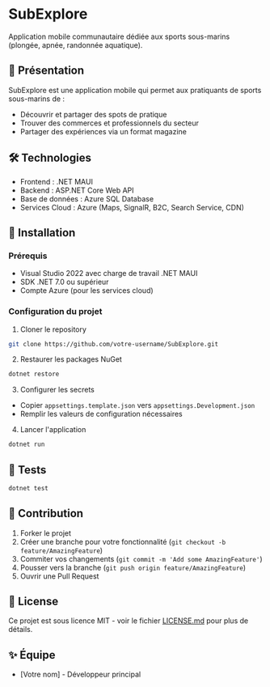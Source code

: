 # SubExplore

Application mobile communautaire dédiée aux sports sous-marins (plongée, apnée, randonnée aquatique).

## 🌊 Présentation

SubExplore est une application mobile qui permet aux pratiquants de sports sous-marins de :
- Découvrir et partager des spots de pratique
- Trouver des commerces et professionnels du secteur
- Partager des expériences via un format magazine

## 🛠 Technologies

- Frontend : .NET MAUI
- Backend : ASP.NET Core Web API
- Base de données : Azure SQL Database
- Services Cloud : Azure (Maps, SignalR, B2C, Search Service, CDN)

## 🚀 Installation

### Prérequis

- Visual Studio 2022 avec charge de travail .NET MAUI
- SDK .NET 7.0 ou supérieur
- Compte Azure (pour les services cloud)

### Configuration du projet

1. Cloner le repository
```bash
git clone https://github.com/votre-username/SubExplore.git
```

2. Restaurer les packages NuGet
```bash
dotnet restore
```

3. Configurer les secrets
- Copier `appsettings.template.json` vers `appsettings.Development.json`
- Remplir les valeurs de configuration nécessaires

4. Lancer l'application
```bash
dotnet run
```

## 🧪 Tests

```bash
dotnet test
```

## 🤝 Contribution

1. Forker le projet
2. Créer une branche pour votre fonctionnalité (`git checkout -b feature/AmazingFeature`)
3. Commiter vos changements (`git commit -m 'Add some AmazingFeature'`)
4. Pousser vers la branche (`git push origin feature/AmazingFeature`)
5. Ouvrir une Pull Request

## 📄 License

Ce projet est sous licence MIT - voir le fichier [LICENSE.md](LICENSE.md) pour plus de détails.

## ✨ Équipe

- [Votre nom] - Développeur principal
